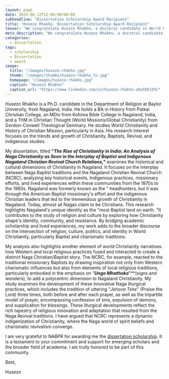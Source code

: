 ```yaml
---
layout: page
date: 2025-06-12T12:00:00+00:00
subheadline: "Dissertation Scholarship Award Recipient"
title: "Husezo Rhakho, Dissertation Scholarship Award Recipient"
teaser: "We congratulate Husezo Rhakho, a doctoral candidate in World Christianity at Baylor University. Husezo Rhakho was selected by the Dissertation Scholarship Committee and awarded the 2025 prize."
meta_description: "We congratulate Husezo Rhakho, a doctoral candidate in World Christianity at Baylor University. Husezo Rhakho was selected by the Dissertation Scholarship Committee and awarded the 2025 prize."
categories:
  - dissertation
tags:
  - scholarship
  - Dissertation
  - award
image:
  title: "/images/husezo-rhakho.jpg"
  thumb: "/images/thumbs/husezo-rhakho_tn.jpg"
  homepage: "/images/husezo-rhakho.jpg"
  caption: "Husezo Rhakho"
  caption_url: "https://www.linkedin.com/in/husezo-rhakho-aba505159/"
---
```

Husezo Rhakho is a Ph.D. candidate in the Department of Religion at Baylor University, from Nagaland, India. He holds a BA in History from Patkai Christian College, an MDiv from Kohima Bible College in Nagaland, India, and a ThM in Christian Thought (World Missions/Global Christianity) from Gordon-Conwell Theological Seminary. He studies World Christianity and History of Christian Mission, particularly in Asia. His research interest focuses on the trends and growth of Christianity, Baptists, Revival, and indigenous studies. 

My dissertation, titled **"*The Rise of Christianity in India: An Analysis of Naga Christianity as Seen in the Interplay of Baptist and Indigenous Nagaland Christian Revival Church Relations,"*** examines the historical and cultural dimensions of Christianity in Nagaland. It focuses on the interplay between Naga Baptist traditions and the Nagaland Christian Revival Church (NCRC), analyzing key historical events, Indigenous practices, missionary efforts, and lived experiences within these communities from the 1870s to the 1980s. Nagaland was formerly known as the " headhunters, but it was through the American Baptist missionary's effort and the indigenous Christian leaders that led to the tremendous growth of Christianity in Nagaland. Today, almost all Nagas claim to be Christians. This research highlights Nagaland's unique identity as the "most Baptist land on earth. "It contributes to the study of religion and culture by exploring how Christianity shape's identity, community, and resistance. By bridging academic scholarship and lived experiences, my work adds to the broader discourse on the intersection of religion, culture, politics, and identity in World Christianity, particularly Baptist and charismatic traditions.

My analysis also highlights another element of world Christianity narratives: how Western and local religious practices fused and interacted to create a distinct Naga Christian/Baptist story. The NCRC, for example, reacted to the traditional missionary Baptists by drawing inspiration not only from Western charismatic influences but also from elements of local religious traditions, particularly embodied in the emphasis on *"**Ungo Mhathoko***"**(signs and wonders), to add a polycentric dimension to Nagaland Christianity. My study examines the development of these innovative Naga liturgical practices, which includes the tradition of uttering "*Jehova Tshe*" (Praise the Lord) three times, both before and after each prayer, as well as the tripartite model of prayer, encompassing confession of sins, expulsion of demons, and supplication for blessings. These liturgical developments reflect the rich tapestry of religious innovation and adaptation that resulted from the Naga Revival traditions. I have argued that NCRC represents a dynamic indigenization of Christianity, where the Naga world of spirit beliefs and charismatic revivalism converge.

I am very grateful to NABPR for awarding me the [dissertation scholarship](/dissertation/). It is a testament to your commitment and support for emerging scholars and the broader field of academia. I am trully honored to be part of this community.

Best,

Husezo